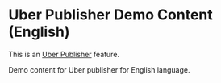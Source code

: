 # Uber Publisher Demo Content (English) 

This is an [Uber Publisher](https://www.drupal.org/project/uber_publisher)
 feature.

Demo content for Uber publisher for English language.